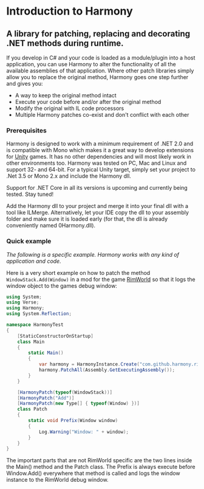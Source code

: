 # Introduction to Harmony  
A library for patching, replacing and decorating .NET methods during runtime.
---

If you develop in C# and your code is loaded as a module/plugin into a host application, you can use Harmony to alter the functionality of all the available assemblies of that application. Where other patch libraries simply allow you to replace the original method, Harmony goes one step further and gives you:

* A way to keep the original method intact
* Execute your code before and/or after the original method
* Modify the original with IL code processors
* Multiple Harmony patches co-exist and don't conflict with each other

### Prerequisites

Harmony is designed to work with a minimum requirement of .NET 2.0 and is compatible with Mono which makes it a great way to develop extensions for [Unity](https://unity3d.com) games. It has no other dependencies and will most likely work in other environments too. Harmony was tested on PC, Mac and Linux and support 32- and 64-bit. For a typical Unity target, simply set your project to .Net 3.5 or Mono 2.x and include the Harmony dll.

Support for .NET Core in all its versions is upcoming and currently being tested. Stay tuned!

Add the Harmony dll to your project and merge it into your final dll with a tool like ILMerge. Alternatively, let your IDE copy the dll to your assembly folder and make sure it is loaded early (for that, the dll is already conveniently named 0Harmony.dll).

### Quick example

_The following is a specific example. Harmony works with any kind of application and code._

Here is a very short example on how to patch the method `WindowStack.Add(Window)` in a mod for the game [RimWorld](https://rimworldgame.com) so that it logs the window object to the games debug window:

```csharp
using System;
using Verse;
using Harmony;
using System.Reflection;

namespace HarmonyTest
{
	[StaticConstructorOnStartup]
	class Main
	{
		static Main()
		{
			var harmony = HarmonyInstance.Create("com.github.harmony.rimworld.mod.example");
			harmony.PatchAll(Assembly.GetExecutingAssembly());
		}
	}

	[HarmonyPatch(typeof(WindowStack))]
	[HarmonyPatch("Add")]
	[HarmonyPatch(new Type[] { typeof(Window) })]
	class Patch
	{
		static void Prefix(Window window)
		{
			Log.Warning("Window: " + window);
		}
	}
}
```

The important parts that are not RimWorld specific are the two lines inside the Main() method and the Patch class. The Prefix is always execute before Window.Add() everywhere that method is called and logs the window instance to the RimWorld debug window.
